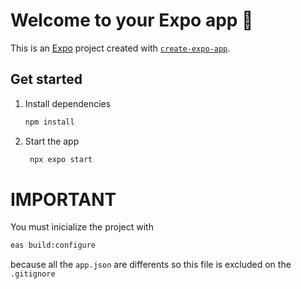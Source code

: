 # Welcome to your Expo app 👋

This is an [Expo](https://expo.dev) project created with [`create-expo-app`](https://www.npmjs.com/package/create-expo-app).

## Get started

1. Install dependencies

   ```bash
   npm install
   ```

2. Start the app

   ```bash
    npx expo start
   ```

# IMPORTANT

You must inicialize the project with 

```bash
eas build:configure
```

because all the `app.json` are differents so this file is excluded on the `.gitignore`
